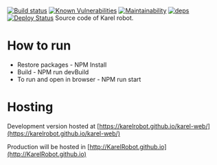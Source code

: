 [deps]: https://david-dm.org/webpack-contrib/css-loader.svg
[deps-url]: https://david-dm.org/KarelRobot/karel-web

[![Build status](https://ci.appveyor.com/api/projects/status/67a0muy15ymjnj5n?svg=true)](https://ci.appveyor.com/project/joymon/karel-web)
[![Known Vulnerabilities](https://snyk.io/test/github/KarelRobot/karel-web/badge.svg?targetFile=package.json)](https://snyk.io/test/github/KarelRobot/karel-web?targetFile=package.json)
[![Maintainability](https://api.codeclimate.com/v1/badges/27d3e180fd8dcf011503/maintainability)](https://codeclimate.com/github/KarelRobot/karel-web/maintainability)
[![deps](https://david-dm.org/webpack-contrib/css-loader.svg)](https://david-dm.org/KarelRobot/karel-web)
[![Deploy Status](https://travis-ci.org/KarelRobot/karel-web.svg)](https://travis-ci.org/KarelRobot/karel-web)
Source code of Karel robot. 

# How to run
- Restore packages - NPM Install
- Build - NPM run devBuild
- To run and open in browser - NPM run start

# Hosting
Development version hosted at [https://karelrobot.github.io/karel-web/](https://karelrobot.github.io/karel-web/)

Production will be hosted in [http://KarelRobot.github.io](http://KarelRobot.github.io)
